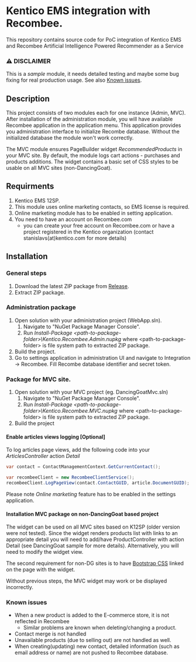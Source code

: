 # Kentico EMS integration with Recombee.
This repository contains source code for PoC integration of Kentico EMS and Recombee Artificial Intelligence Powered
Recommender as a Service

### :warning: **DISCLAIMER** 
This is a *sample* module, it needs detailed testing and maybe some bug fixing for real production usage. See also [Known issues](#known-issues).

## Description
This project consists of two modules each for one instance (Admin, MVC). After installation of the administration module, you will have available Recombee application in the application menu. This application provides you administration interface to initialize Recombe database. Without the initialized database the module won't work correctly.

The MVC module ensures PageBuilder widget *RecommendedProducts* in your MVC site. By default, the module logs cart actions - purchases and products additions. The widget contains a basic set of CSS styles to be usable on all MVC sites (non-DancingGoat).

## Requirments
1. Kentico EMS 12SP.
1. This module uses online marketing contacts, so EMS license is required.
1. Online marketing module has to be enabled in setting application.
1. You need to have an account on Recombee.com 
   - you can create your free account on Recombee.com or have a project registered in the Kentico organization (contact stanislavs(at)kentico.com for more details) 

## Installation
### General steps
1. Download the latest ZIP package from [Release](../../releases).
2. Extract ZIP package.
 
### Administration package
1. Open solution with your administration project (WebApp.sln).
    1. Navigate to "NuGet Package Manager Console". 
    1. Run *Install-Package \<path-to-package-folder>\Kentico.Recombee.Admin.nupkg* where \<path-to-package-folder> is file system path to extracted ZIP package.
2. Build the project.
3. Go to settings application in administration UI and navigate to Integration -> Recombee. Fill Recombe database identifier and secret token.

### Package for MVC site.
1. Open solution with your MVC project (eg. DancingGoatMvc.sln)
   1. Navigate to "NuGet Package Manager Console". 
   1. Run *Install-Package \<path-to-package-folder>\Kentico.Recombee.MVC.nupkg* where \<path-to-package-folder> is file system path to extracted ZIP package.
1. Build the project

#### Enable articles views logging [Optional]
To log articles page views, add the following code into your *ArticlesController*  action *Detail*

```csharp
var contact = ContactManagementContext.GetCurrentContact();

var recombeeClient = new RecombeeClientService();
recombeeClient.LogPageView(contact.ContactGUID, article.DocumentGUID);
```

Please note *Online marketing* feature has to be enabled in the settings application.

#### Installation MVC package on non-DancingGoat based project
The widget can be used on all MVC sites based on K12SP (older version were not tested).
Since the widget renders products list with links to an appropriate detail you will need to add/have ProductController with action Detail (see DancingGoat sample for more details). Alternatively,
you will need to modify the widget view.

The second requirement for non-DG sites is to have [Bootstrap CSS](https://getbootstrap.com/docs/4.3/getting-started/introduction/) linked on the page with the widget.

Without previous steps, the MVC widget may work or be displayed incorrectly.

### Known issues
- When a new product is added to the E-commerce store, it is not reflected in Recombee
    - Similar problems are known when deleting/changing a product.
- Contact merge is not handled
- Unavailable products (due to selling out) are not handled as well.
- When creating(updating) new contact, detailed information (such as email address or name) are not pushed to Recombee database.
